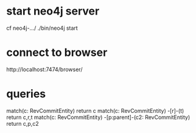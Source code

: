 
# start neo4j server
cf neo4j-.../
./bin/neo4j start

# connect to browser
http://localhost:7474/browser/

# queries

match(c: RevCommitEntity) return c
match(c: RevCommitEntity) -[r]-(t) return c,r,t
match(c: RevCommitEntity) -[p:parent]-(c2: RevCommitEntity)  return c,p,c2

